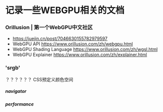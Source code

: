 # 记录一些WEBGPU相关的文档

### Orillusion | 第一个WebGPU中文社区
* https://juejin.cn/post/7046630155782979597
* WebGPU API   https://www.orillusion.com/zh/webgpu.html
* WebGPU Shading Language  https://www.orillusion.com/zh/wgsl.html
* WebGPU Explainer  https://www.orillusion.com/zh/explainer.html


### 'srgb'
？？？？？？  CSS预定义颜色空间



##### navigator
##### performance


